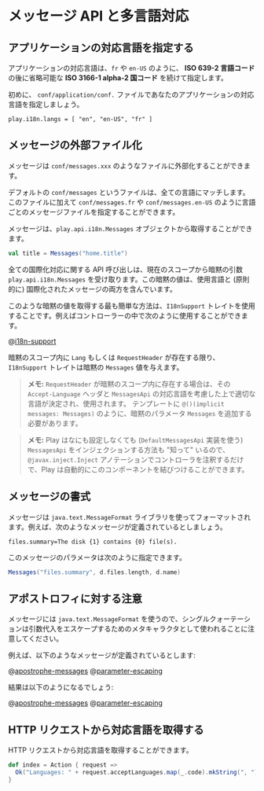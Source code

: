 <!--- Copyright (C) 2009-2015 Typesafe Inc. <http://www.typesafe.com> -->
<!--
# Messages and internationalization
-->
# メッセージ API と多言語対応

<!--
## Specifying languages supported by your application
-->
## アプリケーションの対応言語を指定する

<!--
A valid language code is specified by a valid **ISO 639-2 language code**, optionally followed by a valid **ISO 3166-1 alpha-2 country code**, such as `fr` or `en-US`.
-->
アプリケーションの対応言語は、`fr` や `en-US` のように、 **ISO 639-2 言語コード** の後に省略可能な **ISO 3166-1 alpha-2 国コード** を続けて指定します。

<!--
To start you need to specify the languages supported by your application in the `conf/application.conf` file:
-->
初めに、 `conf/application/conf.` ファイルであなたのアプリケーションの対応言語を指定しましょう。

```
play.i18n.langs = [ "en", "en-US", "fr" ]
```

<!--
## Externalizing messages
-->
## メッセージの外部ファイル化

<!--
You can externalize messages in the `conf/messages.xxx` files.
-->
メッセージは `conf/messages.xxx` のようなファイルに外部化することができます。

<!--
The default `conf/messages` file matches all languages. Additionally you can specify language-specific message files such as `conf/messages.fr` or `conf/messages.en-US`.
-->
デフォルトの `conf/messages` というファイルは、全ての言語にマッチします。このファイルに加えて `conf/messages.fr` や `conf/messages.en-US` のように言語ごとのメッセージファイルを指定することができます。

<!--
You can then retrieve messages using the `play.api.i18n.Messages` object:
-->
メッセージは、`play.api.i18n.Messages` オブジェクトから取得することができます。

```scala
val title = Messages("home.title")
```

<!--
All internationalization API calls take an implicit `play.api.i18n.Messages` argument retrieved from the current scope. This implicit value contains both the language to use and (essentially) the internationalized messages.
-->
全ての国際化対応に関する API 呼び出しは、現在のスコープから暗黙の引数 `play.api.i18n.Messages` を受け取ります。この暗黙の値は、使用言語と (原則的に) 国際化されたメッセージの両方を含んでいます。

<!--
The simplest way to get such an implicit value is to use the `I18nSupport` trait. For instance you can use it as follows in your controllers:
-->
このような暗黙の値を取得する最も簡単な方法は、`I18nSupport` トレイトを使用することです。例えばコントローラーの中で次のように使用することができます。

@[i18n-support](code/ScalaI18N.scala)

<!--
The `I18nSupport` trait gives you an implicit `Messages` value as long as there is a `Lang` or a `RequestHeader` in the implicit scope.
-->
暗黙のスコープ内に `Lang` もしくは `RequestHeader` が存在する限り、`I18nSupport` トレイトは暗黙の `Messages` 値を与えます。

<!--
> **Note:** If you have a `RequestHeader` in the implicit scope, it will use the preferred language extracted from the `Accept-Language` header and matching one of the `MessagesApi` supported languages. You should add a `Messages` implicit parameter to your template like this: `@()(implicit messages: Messages)`.

> **Note:** Also, Play “knows” out of the box how to inject a `MessagesApi` value (that uses the `DefaultMessagesApi` implementation), so you can just annotate your controller with the `@javax.inject.Inject` annotation and let Play automatically wire the components for you.
-->
> **メモ:** `RequestHeader` が暗黙のスコープ内に存在する場合は、その `Accept-Language` ヘッダと `MessagesApi` の対応言語を考慮した上で適切な言語が決定され、使用されます。 テンプレートに `@()(implicit messages: Messages)` のように、暗黙のパラメータ `Messages` を追加する必要があります。

> **メモ:** Play はなにも設定しなくても (`DefaultMessagesApi` 実装を使う) `MessagesApi` をインジェクションする方法も "知って" いるので、 `@javax.inject.Inject` アノテーションでコントローラを注釈するだけで、Play は自動的にこのコンポーネントを結びつけることができます。

<!--
## Messages format
-->
## メッセージの書式

<!--
Messages are formatted using the `java.text.MessageFormat` library. For example, assuming you have message defined like:
-->
メッセージは `java.text.MessageFormat` ライブラリを使ってフォーマットされます。例えば、次のようなメッセージが定義されているとしましょう。

```
files.summary=The disk {1} contains {0} file(s).
```

<!--
You can then specify parameters as:
-->
このメッセージのパラメータは次のように指定できます。

```scala
Messages("files.summary", d.files.length, d.name)
```

<!--
## Notes on apostrophes
-->
## アポストロフィに対する注意

<!--
Since Messages uses `java.text.MessageFormat`, please be aware that single quotes are used as a meta-character for escaping parameter substitutions.
-->
メッセージには `java.text.MessageFormat` を使うので、シングルクォーテーションは引数代入をエスケープするためのメタキャラクタとして使われることに注意してください。

<!--
For example, if you have the following messages defined:
-->
例えば、以下のようなメッセージが定義されているとします:

@[apostrophe-messages](code/scalaguide/i18n/messages)
@[parameter-escaping](code/scalaguide/i18n/messages)

<!--
you should expect the following results:
-->
結果は以下のようになるでしょう:

@[apostrophe-messages](code/ScalaI18N.scala)
@[parameter-escaping](code/ScalaI18N.scala)

<!--
## Retrieving supported language from an HTTP request
-->
## HTTP リクエストから対応言語を取得する

<!--
You can retrieve the languages supported by a specific HTTP request:
-->
HTTP リクエストから対応言語を取得することができます。

```scala
def index = Action { request =>
  Ok("Languages: " + request.acceptLanguages.map(_.code).mkString(", "))
}
```
